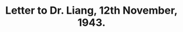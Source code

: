 ---
layout: page
title: Letter to Dr. Liang, 12th November, 1943.
pubDate: 
filename: correspondence/fsu556935
---